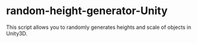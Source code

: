 # random-height-generator-Unity
This script allows you to randomly generates heights and scale of objects in Unity3D.
